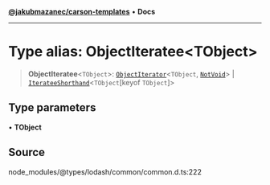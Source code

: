 [**@jakubmazanec/carson-templates**](../../../README.md) • **Docs**

---

# Type alias: ObjectIteratee\<TObject\>

> **ObjectIteratee**\<`TObject`\>: [`ObjectIterator`](ObjectIterator.md)\<`TObject`,
> [`NotVoid`](NotVoid.md)\> \| [`IterateeShorthand`](IterateeShorthand.md)\<`TObject`\[keyof
> `TObject`\]\>

## Type parameters

• **TObject**

## Source

node_modules/@types/lodash/common/common.d.ts:222
